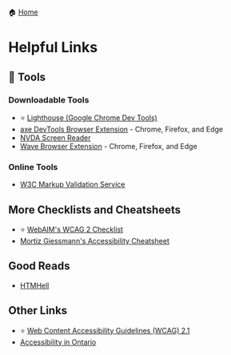 🏠 [Home](README.md)

# Helpful Links

## 🔧 Tools

### Downloadable Tools

-   ⭐ [Lighthouse (Google Chrome Dev Tools)](https://www.google.com/intl/en_ca/chrome/)
-   [axe DevTools Browser Extension](https://www.deque.com/axe/browser-extensions/) - Chrome, Firefox, and Edge
-   [NVDA Screen Reader](https://www.nvaccess.org/)
-   [Wave Browser Extension](https://wave.webaim.org/extension/) - Chrome, Firefox, and Edge

### Online Tools

-   [W3C Markup Validation Service](https://validator.w3.org/)

## More Checklists and Cheatsheets

-   ⭐ [WebAIM's WCAG 2 Checklist](https://webaim.org/standards/wcag/checklist)
-   [Mortiz Giessmann's Accessibility Cheatsheet](https://moritzgiessmann.de/accessibility-cheatsheet/)

## Good Reads

-   [HTMHell](https://www.htmhell.dev/)

## Other Links

-   ⭐ [Web Content Accessibility Guidelines (WCAG) 2.1](https://www.w3.org/TR/WCAG21/)
-   [Accessibility in Ontario](https://www.ontario.ca/page/accessibility-in-ontario)
